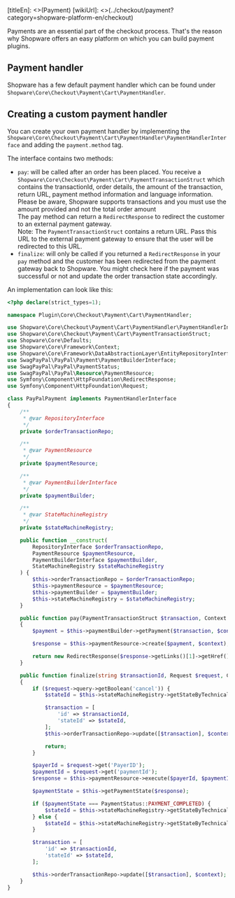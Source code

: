 [titleEn]: <>(Payment)
[wikiUrl]: <>(../checkout/payment?category=shopware-platform-en/checkout)

Payments are an essential part of the checkout process. That's the reason why Shopware offers an easy platform
on which you can build payment plugins.

## Payment handler

Shopware has a few default payment handler which can be found under 
`Shopware\Core\Checkout\Payment\Cart\PaymentHandler`. 

## Creating a custom payment handler

You can create your own payment handler by implementing the 
`Shopware\Core\Checkout\Payment\Cart\PaymentHandler\PaymentHandlerInterface` 
and adding the `payment.method` tag.

The interface contains two methods:

* `pay`: will be called after an order has been placed. 
You receive a `Shopware\Core\Checkout\Payment\Cart\PaymentTransactionStruct` which contains 
the transactionId, order details, the amount of the transaction, return URL, 
payment method information and language information.  
Please be aware, Shopware supports transactions and you must use the amount provided 
and not the total order amount  
The pay method can return a `RedirectResponse` to redirect the customer to an external payment gateway.  
Note: The `PaymentTransactionStruct` contains a return URL. Pass this URL to the external payment gateway 
to ensure that the user will be redirected to this URL.
* `finalize`: will only be called if you returned a `RedirectResponse` in your `pay` method 
and the customer has been redirected from the payment gateway back to Shopware. 
You might check here if the payment was successful or not and update the order transaction state accordingly.

An implementation can look like this:
```php
<?php declare(strict_types=1);

namespace Plugin\Core\Checkout\Payment\Cart\PaymentHandler;

use Shopware\Core\Checkout\Payment\Cart\PaymentHandler\PaymentHandlerInterface;
use Shopware\Core\Checkout\Payment\Cart\PaymentTransactionStruct;
use Shopware\Core\Defaults;
use Shopware\Core\Framework\Context;
use Shopware\Core\Framework\DataAbstractionLayer\EntityRepositoryInterface;
use SwagPayPal\PayPal\Payment\PaymentBuilderInterface;
use SwagPayPal\PayPal\PaymentStatus;
use SwagPayPal\PayPal\Resource\PaymentResource;
use Symfony\Component\HttpFoundation\RedirectResponse;
use Symfony\Component\HttpFoundation\Request;

class PayPalPayment implements PaymentHandlerInterface
{
    /**
     * @var RepositoryInterface
     */
    private $orderTransactionRepo;

    /**
     * @var PaymentResource
     */
    private $paymentResource;

    /**
     * @var PaymentBuilderInterface
     */
    private $paymentBuilder;

    /**
     * @var StateMachineRegistry
     */
    private $stateMachineRegistry;

    public function __construct(
        RepositoryInterface $orderTransactionRepo,
        PaymentResource $paymentResource,
        PaymentBuilderInterface $paymentBuilder,
        StateMachineRegistry $stateMachineRegistry
    ) {
        $this->orderTransactionRepo = $orderTransactionRepo;
        $this->paymentResource = $paymentResource;
        $this->paymentBuilder = $paymentBuilder;
        $this->stateMachineRegistry = $stateMachineRegistry;
    }

    public function pay(PaymentTransactionStruct $transaction, Context $context): ?RedirectResponse
    {
        $payment = $this->paymentBuilder->getPayment($transaction, $context);

        $response = $this->paymentResource->create($payment, $context);

        return new RedirectResponse($response->getLinks()[1]->getHref());
    }

    public function finalize(string $transactionId, Request $request, Context $context): void
    {
        if ($request->query->getBoolean('cancel')) {
            $stateId = $this->stateMachineRegistry->getStateByTechnicalName(Defaults::ORDER_TRANSACTION_STATE_MACHINE, Defaults::ORDER_TRANSACTION_STATES_FAILED, $context)->getId();

            $transaction = [
                'id' => $transactionId,
                'stateId' => $stateId,
            ];
            $this->orderTransactionRepo->update([$transaction], $context);

            return;
        }

        $payerId = $request->get('PayerID');
        $paymentId = $request->get('paymentId');
        $response = $this->paymentResource->execute($payerId, $paymentId, $context);

        $paymentState = $this->getPaymentState($response);

        if ($paymentState === PaymentStatus::PAYMENT_COMPLETED) {
            $stateId = $this->stateMachineRegistry->getStateByTechnicalName(Defaults::ORDER_TRANSACTION_STATE_MACHINE, Defaults::ORDER_TRANSACTION_STATES_COMPLETED, $context)->getId();
        } else {
            $stateId = $this->stateMachineRegistry->getStateByTechnicalName(Defaults::ORDER_TRANSACTION_STATE_MACHINE, Defaults::ORDER_TRANSACTION_STATES_OPEN, $context)->getId();
        }

        $transaction = [
            'id' => $transactionId,
            'stateId' => $stateId,
        ];

        $this->orderTransactionRepo->update([$transaction], $context);
    }
}
```


